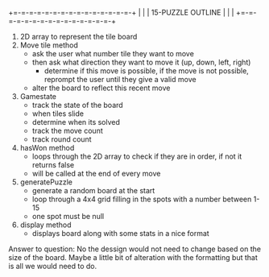 +=-=-=-=-=-=-=-=-=-=-=-=-=-=-=-+ 
|                              |
|      15-PUZZLE OUTLINE       |
|                              |
+=-=-=-=-=-=-=-=-=-=-=-=-=-=-=-+
1. 2D array to represent the tile board
2. Move tile method 
    - ask the user what number tile they want to move 
    - then ask what direction they want to move it (up, down, left, right)
        - determine if this move is possible, if the move is not possible, reprompt the user until they give a valid move
    - alter the board to reflect this recent move  
3. Gamestate 
    - track the state of the board
    - when tiles slide
    - determine when its solved
    - track the move count 
    - track round count 
4. hasWon method
    - loops through the 2D array to check if they are in order, if not it returns false
    - will be called at the end of every move
5. generatePuzzle 
    - generate a random board at the start
    - loop through a 4x4 grid filling in the spots with a number between 1-15
    - one spot must be null
6. display method 
    - displays board along with some stats in a nice format

Answer to question: No the dessign would not need to change based on the size of the board. Maybe a little bit of alteration with the formatting but that is all we would need to do.